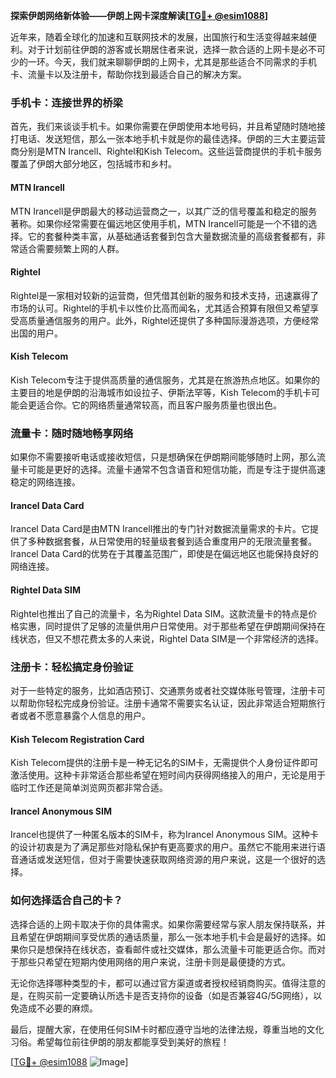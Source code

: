 **探索伊朗网络新体验——伊朗上网卡深度解读[[TG💪+ @esim1088](https://t.me/s/esim1088)]**

近年来，随着全球化的加速和互联网技术的发展，出国旅行和生活变得越来越便利。对于计划前往伊朗的游客或长期居住者来说，选择一款合适的上网卡是必不可少的一环。今天，我们就来聊聊伊朗的上网卡，尤其是那些适合不同需求的手机卡、流量卡以及注册卡，帮助你找到最适合自己的解决方案。

### 手机卡：连接世界的桥梁

首先，我们来谈谈手机卡。如果你需要在伊朗使用本地号码，并且希望随时随地接打电话、发送短信，那么一张本地手机卡就是你的最佳选择。伊朗的三大主要运营商分别是MTN Irancell、Rightel和Kish Telecom。这些运营商提供的手机卡服务覆盖了伊朗大部分地区，包括城市和乡村。

#### MTN Irancell
MTN Irancell是伊朗最大的移动运营商之一，以其广泛的信号覆盖和稳定的服务著称。如果你经常需要在偏远地区使用手机，MTN Irancell可能是一个不错的选择。它的套餐种类丰富，从基础通话套餐到包含大量数据流量的高级套餐都有，非常适合需要频繁上网的人群。

#### Rightel
Rightel是一家相对较新的运营商，但凭借其创新的服务和技术支持，迅速赢得了市场的认可。Rightel的手机卡以性价比高而闻名，尤其适合预算有限但又希望享受高质量通信服务的用户。此外，Rightel还提供了多种国际漫游选项，方便经常出国的用户。

#### Kish Telecom
Kish Telecom专注于提供高质量的通信服务，尤其是在旅游热点地区。如果你的主要目的地是伊朗的沿海城市如设拉子、伊斯法罕等，Kish Telecom的手机卡可能会更适合你。它的网络质量通常较高，而且客户服务质量也很出色。

### 流量卡：随时随地畅享网络

如果你不需要接听电话或接收短信，只是想确保在伊朗期间能够随时上网，那么流量卡可能是更好的选择。流量卡通常不包含语音和短信功能，而是专注于提供高速稳定的网络连接。

#### Irancel Data Card
Irancel Data Card是由MTN Irancell推出的专门针对数据流量需求的卡片。它提供了多种数据套餐，从日常使用的轻量级套餐到适合重度用户的无限流量套餐。Irancel Data Card的优势在于其覆盖范围广，即使是在偏远地区也能保持良好的网络连接。

#### Rightel Data SIM
Rightel也推出了自己的流量卡，名为Rightel Data SIM。这款流量卡的特点是价格实惠，同时提供了足够的流量供用户日常使用。对于那些希望在伊朗期间保持在线状态，但又不想花费太多的人来说，Rightel Data SIM是一个非常经济的选择。

### 注册卡：轻松搞定身份验证

对于一些特定的服务，比如酒店预订、交通票务或者社交媒体账号管理，注册卡可以帮助你轻松完成身份验证。注册卡通常不需要实名认证，因此非常适合短期旅行者或者不愿意暴露个人信息的用户。

#### Kish Telecom Registration Card
Kish Telecom提供的注册卡是一种无记名的SIM卡，无需提供个人身份证件即可激活使用。这种卡非常适合那些希望在短时间内获得网络接入的用户，无论是用于临时工作还是简单浏览网页都非常合适。

#### Irancel Anonymous SIM
Irancel也提供了一种匿名版本的SIM卡，称为Irancel Anonymous SIM。这种卡的设计初衷是为了满足那些对隐私保护有更高要求的用户。虽然它不能用来进行语音通话或发送短信，但对于需要快速获取网络资源的用户来说，这是一个很好的选择。

### 如何选择适合自己的卡？

选择合适的上网卡取决于你的具体需求。如果你需要经常与家人朋友保持联系，并且希望在伊朗期间享受优质的通话质量，那么一张本地手机卡会是最好的选择。如果你只是想保持在线状态，查看邮件或社交媒体，那么流量卡可能更适合你。而对于那些只希望在短期内使用网络的用户来说，注册卡则是最便捷的方式。

无论你选择哪种类型的卡，都可以通过官方渠道或者授权经销商购买。值得注意的是，在购买前一定要确认所选卡是否支持你的设备（如是否兼容4G/5G网络），以免造成不必要的麻烦。

最后，提醒大家，在使用任何SIM卡时都应遵守当地的法律法规，尊重当地的文化习俗。希望每位前往伊朗的朋友都能享受到美好的旅程！

[[TG💪+ @esim1088](https://t.me/s/esim1088) ![Image](https://i.postimg.cc/4NQfJmqS/Snipaste-2025-05-13-00-14-12.png)]